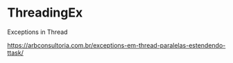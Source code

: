 # ThreadingEx
Exceptions in Thread 

https://arbconsultoria.com.br/exceptions-em-thread-paralelas-estendendo-ttask/
